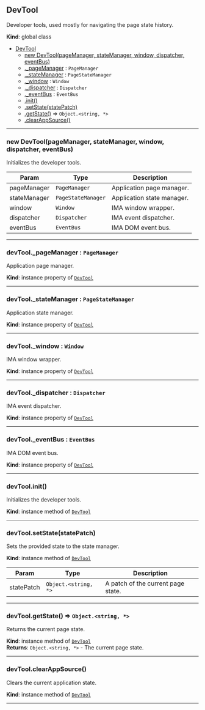 <a name="DevTool"></a>

## DevTool
Developer tools, used mostly for navigating the page state history.

**Kind**: global class  

* [DevTool](#DevTool)
    * [new DevTool(pageManager, stateManager, window, dispatcher, eventBus)](#new_DevTool_new)
    * [._pageManager](#DevTool+_pageManager) : <code>PageManager</code>
    * [._stateManager](#DevTool+_stateManager) : <code>PageStateManager</code>
    * [._window](#DevTool+_window) : <code>Window</code>
    * [._dispatcher](#DevTool+_dispatcher) : <code>Dispatcher</code>
    * [._eventBus](#DevTool+_eventBus) : <code>EventBus</code>
    * [.init()](#DevTool+init)
    * [.setState(statePatch)](#DevTool+setState)
    * [.getState()](#DevTool+getState) ⇒ <code>Object.&lt;string, \*&gt;</code>
    * [.clearAppSource()](#DevTool+clearAppSource)


* * *

<a name="new_DevTool_new"></a>

### new DevTool(pageManager, stateManager, window, dispatcher, eventBus)
Initializes the developer tools.


| Param | Type | Description |
| --- | --- | --- |
| pageManager | <code>PageManager</code> | Application page manager. |
| stateManager | <code>PageStateManager</code> | Application state manager. |
| window | <code>Window</code> | IMA window wrapper. |
| dispatcher | <code>Dispatcher</code> | IMA event dispatcher. |
| eventBus | <code>EventBus</code> | IMA DOM event bus. |


* * *

<a name="DevTool+_pageManager"></a>

### devTool._pageManager : <code>PageManager</code>
Application page manager.

**Kind**: instance property of [<code>DevTool</code>](#DevTool)  

* * *

<a name="DevTool+_stateManager"></a>

### devTool._stateManager : <code>PageStateManager</code>
Application state manager.

**Kind**: instance property of [<code>DevTool</code>](#DevTool)  

* * *

<a name="DevTool+_window"></a>

### devTool._window : <code>Window</code>
IMA window wrapper.

**Kind**: instance property of [<code>DevTool</code>](#DevTool)  

* * *

<a name="DevTool+_dispatcher"></a>

### devTool._dispatcher : <code>Dispatcher</code>
IMA event dispatcher.

**Kind**: instance property of [<code>DevTool</code>](#DevTool)  

* * *

<a name="DevTool+_eventBus"></a>

### devTool._eventBus : <code>EventBus</code>
IMA DOM event bus.

**Kind**: instance property of [<code>DevTool</code>](#DevTool)  

* * *

<a name="DevTool+init"></a>

### devTool.init()
Initializes the developer tools.

**Kind**: instance method of [<code>DevTool</code>](#DevTool)  

* * *

<a name="DevTool+setState"></a>

### devTool.setState(statePatch)
Sets the provided state to the state manager.

**Kind**: instance method of [<code>DevTool</code>](#DevTool)  

| Param | Type | Description |
| --- | --- | --- |
| statePatch | <code>Object.&lt;string, \*&gt;</code> | A patch of the current page state. |


* * *

<a name="DevTool+getState"></a>

### devTool.getState() ⇒ <code>Object.&lt;string, \*&gt;</code>
Returns the current page state.

**Kind**: instance method of [<code>DevTool</code>](#DevTool)  
**Returns**: <code>Object.&lt;string, \*&gt;</code> - The current page state.  

* * *

<a name="DevTool+clearAppSource"></a>

### devTool.clearAppSource()
Clears the current application state.

**Kind**: instance method of [<code>DevTool</code>](#DevTool)  

* * *

